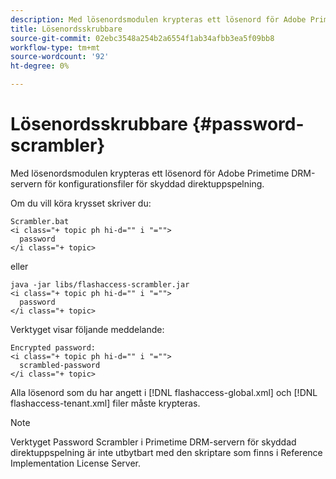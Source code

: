 ```yaml
---
description: Med lösenordsmodulen krypteras ett lösenord för Adobe Primetime DRM-servern för konfigurationsfiler för skyddad direktuppspelning.
title: Lösenordsskrubbare
source-git-commit: 02ebc3548a254b2a6554f1ab34afbb3ea5f09bb8
workflow-type: tm+mt
source-wordcount: '92'
ht-degree: 0%

---
```


# Lösenordsskrubbare {#password-scrambler}

Med lösenordsmodulen krypteras ett lösenord för Adobe Primetime DRM-servern för konfigurationsfiler för skyddad direktuppspelning.

Om du vill köra krysset skriver du:

```
Scrambler.bat  
<i class="+ topic ph hi-d="" i "="">
  password 
</i class="+ topic>
```

eller

```
java -jar libs/flashaccess-scrambler.jar  
<i class="+ topic ph hi-d="" i "="">
  password  
</i class="+ topic>
```

Verktyget visar följande meddelande:

```
Encrypted password:  
<i class="+ topic ph hi-d="" i "="">
  scrambled-password 
</i class="+ topic>
```

Alla lösenord som du har angett i [!DNL flashaccess-global.xml] och [!DNL flashaccess-tenant.xml] filer måste krypteras.

>[!NOTE]
>
>Verktyget Password Scrambler i Primetime DRM-servern för skyddad direktuppspelning är inte utbytbart med den skriptare som finns i Reference Implementation License Server.
